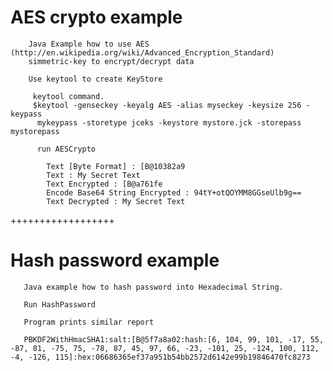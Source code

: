 AES crypto example
==================

        Java Example how to use AES (http://en.wikipedia.org/wiki/Advanced_Encryption_Standard)
        simmetric-key to encrypt/decrypt data

        Use keytool to create KeyStore

         keytool command.
         $keytool -genseckey -keyalg AES -alias myseckey -keysize 256 -keypass
          mykeypass -storetype jceks -keystore mystore.jck -storepass mystorepass

          run AESCrypto

            Text [Byte Format] : [B@10382a9
            Text : My Secret Text
            Text Encrypted : [B@a761fe
            Encode Base64 String Encrypted : 94tY+otQOYMM8GGseUlb9g==
            Text Decrypted : My Secret Text

++++++++++++++++++

Hash password example
=====================

       Java example how to hash password into Hexadecimal String.

       Run HashPassword

       Program prints similar report

       PBKDF2WithHmacSHA1:salt:[B@5f7a8a02:hash:[6, 104, 99, 101, -17, 55, -87, 81, -75, 75, -78, 87, 45, 97, 66, -23, -101, 25, -124, 100, 112, -4, -126, 115]:hex:06686365ef37a951b54bb2572d6142e99b19846470fc8273
